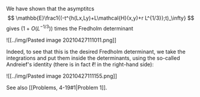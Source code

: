 We have shown that the asymptitcs
$$
\mathbb{E}\frac1{(-t^{h(Lx,Ly)+L\mathcal{H}(x,y)+r L^{1/3}};t)_\infty}
$$
gives $(1+O(L^{-1/3}))$ times the Fredholm determinant

![[../img/Pasted image 20210427111011.png]]

Indeed, to see that this is the desired Fredholm determinant, we take the integrations and put them inside the determinants, using the so-called Andreief's identity (there is in fact $\ell!$ in the right-hand side):

![[../img/Pasted image 20210427111155.png]]

See also [[Problems, 4-19#1|Problem 1]].